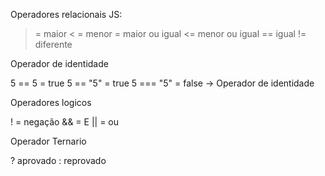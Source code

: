 Operadores relacionais JS:

> = maior
< = menor
>= maior ou igual
<= menor ou igual
== igual
!= diferente


Operador de identidade

5 == 5 = true
5 == "5" = true
5 === "5" = false -> Operador de identidade

Operadores logicos

! = negação
&& = E
|| = ou


Operador Ternario

? aprovado
: reprovado

